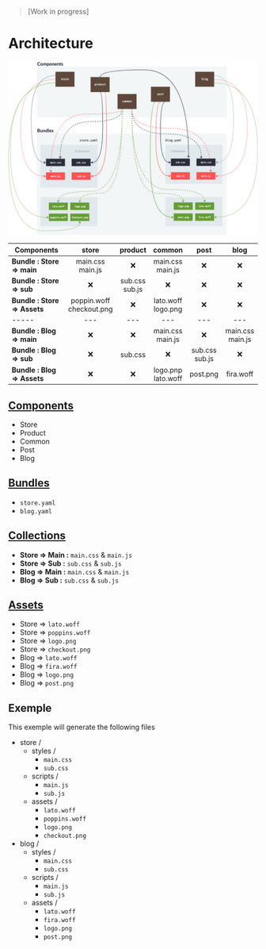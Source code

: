 > [Work in progress]

# Architecture

![Architecture](../../ressources/images/architecture.png)

| Components                 	|            store            	|      product      	|         common        	|        post       	| blog                	|
|----------------------------	|:---------------------------:	|:-----------------:	|:---------------------:	|:-----------------:	|:---------------------:|
| **Bundle : Store => main**   	| main.css<br>main.js         	|         ❌         	| main.css<br>main.js   	|         ❌         	|          ❌          	|
| **Bundle : Store => sub**    	|              ❌              	| sub.css<br>sub.js 	| ❌                     	|         ❌         	|          ❌          	|
| **Bundle : Store => Assets** 	| poppin.woff<br>checkout.png 	|         ❌         	| lato.woff<br>logo.png 	|         ❌         	|          ❌          	|
|           -----           	|             ---             	|        ---        	|          ---          	|        ---        	|         ---         	|
| **Bundle : Blog => main**    	|              ❌              	|         ❌         	| main.css<br>main.js   	|         ❌         	| main.css<br>main.js 	|
| **Bundle : Blog => sub**     	|              ❌              	| sub.css           	|           ❌           	| sub.css<br>sub.js 	|          ❌          	|
| **Bundle : Blog => Assets**  	|              ❌              	|         ❌         	| logo.pnp<br>lato.woff 	| post.png          	| fira.woff           	|

## [Components](components.md)
- Store
- Product
- Common
- Post
- Blog

## [Bundles](bundles.md)
- `store.yaml`
- `blog.yaml`

## [Collections](collections.md)
- **Store =>  Main :** `main.css` & `main.js`
- **Store => Sub :** `sub.css` & `sub.js`
- **Blog => Main :** `main.css` & `main.js`
- **Blog => Sub :** `sub.css` & `sub.js`

## [Assets](../assets/readme.md)
- Store => `lato.woff`
- Store => `poppins.woff`
- Store => `logo.png`
- Store => `checkout.png`
- Blog => `lato.woff`
- Blog => `fira.woff`
- Blog => `logo.png`
- Blog => `post.png`

## Exemple
This exemple will generate the following files
- store /
  - styles /
    - `main.css`
    - `sub.css`
  - scripts /
    - `main.js`
    - `sub.js`
  - assets /
    - `lato.woff`
    - `poppins.woff`
    - `logo.png`
    - `checkout.png`
- blog /
  - styles /
    - `main.css`
    - `sub.css`
  - scripts /
    - `main.js`
    - `sub.js`
  - assets /
    - `lato.woff`
    - `fira.woff`
    - `logo.png`
    - `post.png`
